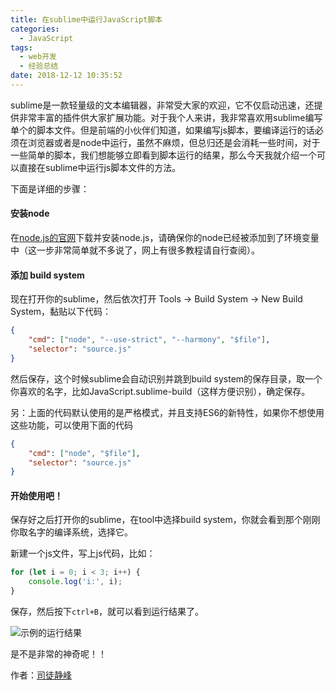 ```yaml
---
title: 在sublime中运行JavaScript脚本
categories:
  - JavaScript
tags:
  - web开发
  - 经验总结
date: 2018-12-12 10:35:52
---
```


sublime是一款轻量级的文本编辑器，非常受大家的欢迎，它不仅启动迅速，还提供非常丰富的插件供大家扩展功能。对于我个人来讲，我非常喜欢用sublime编写单个的脚本文件。但是前端的小伙伴们知道，如果编写js脚本，要编译运行的话必须在浏览器或者是node中运行，虽然不麻烦，但总归还是会消耗一些时间，对于一些简单的脚本，我们想能够立即看到脚本运行的结果，那么今天我就介绍一个可以直接在sublime中运行js脚本文件的方法。

<!--more-->
下面是详细的步骤：
#### 安装node
在[node.js的官网](https://nodejs.org/en/)下载并安装node.js，请确保你的node已经被添加到了环境变量中（这一步非常简单就不多说了，网上有很多教程请自行查阅）。

#### 添加 build system
现在打开你的sublime，然后依次打开 Tools -> Build System -> New Build System，黏贴以下代码：
```JSON
{
    "cmd": ["node", "--use-strict", "--harmony", "$file"],
    "selector": "source.js"
}
```
然后保存，这个时候sublime会自动识别并跳到build system的保存目录，取一个你喜欢的名字，比如JavaScript.sublime-build（这样方便识别），确定保存。

另：上面的代码默认使用的是严格模式，并且支持ES6的新特性，如果你不想使用这些功能，可以使用下面的代码
```JSON
{
    "cmd": ["node", "$file"],
    "selector": "source.js"
}
```

#### 开始使用吧！
保存好之后打开你的sublime，在tool中选择build system，你就会看到那个刚刚你取名字的编译系统，选择它。

新建一个js文件，写上js代码，比如：
```js
for (let i = 0; i < 3; i++) {
    console.log('i:', i);
}
```

保存，然后按下`ctrl+B`，就可以看到运行结果了。

![示例的运行结果](https://s1.ax1x.com/2018/12/12/FYhhdA.png)

是不是非常的神奇呢！！







作者：[司徒静峰][1]

[1]: https://www.sitwo.cn/